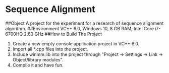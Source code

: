 # Sequence Alignment
##Object
A project for the experiment for a research of sequence alignment algorithm.
##Environment
VC++ 6.0, Windows 10, 8 GB RAM, Intel Core i7-6700HQ 2.60 GHz
##How to Build The Project
1. Create a new empty console application project in VC++ 6.0.
2. Import all \*.cpp files into the project.
3. Include winmm.lib into the project through "Project -> Settings -> Link -> Object/library modules".
4. Compile it and have fun.
